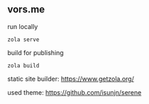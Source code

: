 ## vors.me

run locally

```
zola serve
```

build for publishing

```
zola build
```

static site builder: https://www.getzola.org/

used theme: https://github.com/isunjn/serene
